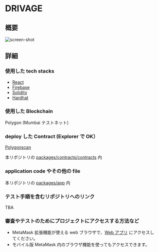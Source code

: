 # DRIVAGE

## 概要

![screen-shot](https://user-images.githubusercontent.com/47882266/200173208-2405e86c-ac3e-4105-8b9e-aa3a0032d0ce.gif)

## 詳細

### 使用した tech stacks

- [React]()
- [Firebase]()
- [Solidity]()
- [Hardhat]()

### 使用した Blockchain

Polygon (Mumbai テストネット)

### deploy した Contract (Explorer で OK）

[Polygonscan](https://mumbai.polygonscan.com/address/0xed1740eDd7BAb6e380A1CE469960F3d4D4cE0482)

本リポジトリの [packages/contracts/contracts](packages/contracts/contracts/) 内

### application code やその他の file

本リポジトリの [packages/app](packages/app) 内

### テスト手順を含むリポジトリへのリンク

TBA

### 審査やテストのためにプロジェクトにアクセスする方法など

- MetaMask 拡張機能が使える web ブラウザで、[Web アプリ](https://drivage-ac98e.web.app/#/top) にアクセスしてください。
- モバイル版 MetaMask 内のブラウザ機能を使ってもアクセスできます。
